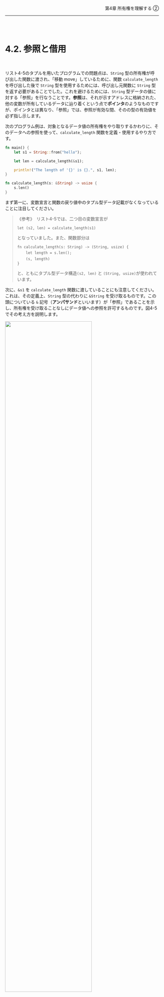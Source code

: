 <div style ="text-align: right">第4章 所有権を理解する ②</div>

---

<br>
<br>  

# 4.2. 参照と借用 

<br>  

リスト4-5のタプルを用いたプログラムでの問題点は、`String` 型の所有権が呼び出した関数に渡され、「移動 move」しているために、関数 `calculate_length` を呼び出した後で `String` 型を使用するためには、呼び出し元関数に `String` 型を返す必要があることでした。これを避けるためには、`String` 型データの値に対する「参照」を行なうことです。**参照**は、それが示すアドレスに格納された、他の変数が所有しているデータに辿り着くという点で**ポインタ**のようなものですが、ポインタとは異なり、「参照」では、参照が有効な間、そのの型の有効値を必ず指し示します。

次のプログラム例は、対象となるデータ値の所有権をやり取りするかわりに、そのデータへの参照を使って、`calculate_length` 関数を定義・使用するやり方です。

```rust
fn main() {
    let s1 = String::from("hello");

    let len = calculate_length(&s1);

    println!("The length of '{}' is {}.", s1, len);
}

fn calculate_length(s: &String) -> usize {
    s.len()
}
```

まず第一に、変数宣言と関数の戻り値中のタプル型データ記載がなくなっていることに注目してください。

> 《参考》　リスト4-5では、二つ目の変数宣言が
>
>    `let (s2, len) = calculate_length(s1)`
>
> となっていました。また、関数部分は<br>
> 
> `fn calculate_length(s: String) -> (String, usize) {`<br>
> 　　`let length = s.len();`<br>
> 　　`(s, length)`<br>
> `}`<br>
> 
> と、ともにタプル型データ構造`(s2, len)` と `(String, usize)`が使われています。

次に、`&s1` を `calculate_length` 関数に渡していることにも注意してください。これは、その定義上、`String` 型の代わりに `&String` を受け取るものです。この頭についている `&` 記号（**アンパサンド**といいます）が「参照」であることを示し、所有権を受け取ることなしにデータ値への参照を許可するものです。図4-5でその考え方を説明します。


<img src="https://doc.rust-lang.org/book/img/trpl04-05.svg" width="75%">

##### 図4-5：`String s1` を指す `&String s` の図

<br>

    【原文注記】　`&` を用いた「参照」の反対語は**参照外し**といい、参照外し演算子 `*` で行ないます。「参照外し」演算子の使用例は第8章で、「暗唱外し」の詳細は第15章で説明します。

ここで、関数呼び出しの状態を詳しく見ていきましょう。

```rust
    let s1 = String::from("hello");

    let len = calculate_length(&s1);
```

`&s1` という表記法は、`s1` の値を参照する「参照」を可能にするものですが、その値を「所有」するものではありません。そして、「所有」しているわけではないということは、その「参照」が差し示す値は「参照」が終了した後でも解除されません。

同様に、関数は `&` を用いて、その<ruby>引数<rt>パラメータ</rt></ruby>が「参照」であることを示します。説明的な注釈を付け加えておきましょう。

```rust
fn calculate_length(s: &String) -> usize { 
※ 変数 `s` は `String` に対する「参照」です。
    s.len()
} 
※ ここで変数 `s` はスコープ外になりますが、参照しているものの所有権を有していないために、「参照」は解除されません。
```

変数 `s` が有効なスコープは、関数の引数のスコープと同じですが、「参照」のよって指し示される値は、`s` が用いられなくなっても、所有権が存在していないため、解除されないのです。関数が実際の値の代わりに引数を「参照」としている場合は、所有権を一度も有しないので、所有権を返却するためのその値の返却が必要ないのです。

Rustでは、「参照を行なうこと」を **借用**（borrowing）と呼びます。実生活では、誰かが何かを所有していたら、私たちはそれを「借用」することができます。利用が終われば、それを返さなければなりません。所有していないのですから。

では、「借用」しているものを変更しようとするとどうなるでしょうか？　リスト4-6のプログラムを試してみてください。《ネタバレ注意：　動きません！》

<br>

<img src="https://doc.rust-lang.org/book/img/ferris/does_not_compile.svg" width="40 px" align="right">

```rust
fn main() {
    let s = String::from("hello");

    change(&s);
}

fn change(some_string: &String) {
    some_string.push_str(", world");
}
```

##### リスト4-6： 「借用」した値の変更を試みる

<br>

エラーの内容です：

```rust
$ cargo run
   Compiling ownership v0.1.0 (file:///projects/ownership)
error[E0596]: cannot borrow `*some_string` as mutable, as it is behind a `&` reference
※ エラー：　`*some_string`を可変で借用できません。「`&`参照」モードです
 --> src/main.rs:8:5
  |
7 | fn change(some_string: &String) {
  |                        ------- help: consider changing this to be a mutable reference: `&mut String`
  ※ 可変参照モード `&mut String` への変更を検討shて下さい
8 |     some_string.push_str(", world");
  |     ^^^^^^^^^^^^^^^^^^^^^^^^^^^^^^^ `some_string` is a `&` reference, so the data it refers to cannot be borrowed as mutable
  ※ `some_string`は「`&`参照」です。参照しているデータは可変借用できません。

For more information about this error, try `rustc --explain E0596`.
error: could not compile `ownership` due to previous error

```

変数が<ruby>初期設定<rt>デフォルト</rt></ruby>で不変であるのと同様に、参照も不変です。参照しているデータを変更することは許されていません。

<br>

## 可変参照

リスト4-6のプログラムは、借用するデータに「**可変参照**」を用いた多少の細工を施すだけで、修正できます。

```rust
fn main() {
    let mut s = String::from("hello");

    change(&mut s);
}

fn change(some_string: &mut String) {
    some_string.push_str(", world");
}
```

まず、変数 `s` を「可変 `mut`」にします。次に、`change` 関数を呼び出す部分を `&mut s` にして「可変参照」を可能にし、関数本体の引数を、可変参照が扱えるように `some_string: &mut String` に書き換えます。これで関数 `change` は借用した値を改変できるようになりました。

**「可変参照」には大きな制約がひとつあります**。ある値に対して可変参照を行なうと、その値に対して別の参照を行なえません。次のプログラムは二つの可変参照を変数 `s` に対して行なっているため、エラーとなります。

<img src="https://doc.rust-lang.org/book/img/ferris/does_not_compile.svg" width="40 px" align="right">

```rust
    let mut s = String::from("hello");

    let r1 = &mut s;
    let r2 = &mut s;

    println!("{}, {}", r1, r2);
```

こちらがエラー・メッセージです。

```rust
$ cargo run
   Compiling ownership v0.1.0 (file:///projects/ownership)
error[E0499]: cannot borrow `s` as mutable more than once at a time
※ 一度に1回しか、変数 `s` の可変借用は出来ません
 --> src/main.rs:5:14
  |
4 |     let r1 = &mut s;
  |              ------ first mutable borrow occurs here
                ※ ここで変数 `s` の最初の可変借用が行なわれます
5 |     let r2 = &mut s;
  |              ^^^^^^ second mutable borrow occurs here
                ※ ここで変数 `s` の二度目の可変借用が行なわれています
6 | 
7 |     println!("{}, {}", r1, r2);
  |                        -- first borrow later used here
                ※ 最初の借用がここで使われます

For more information about this error, try `rustc --explain E0499`.
error: could not compile `ownership` due to previous error
```

このエラーは、一度に一回しか変数 `s` への可変参照が行なえないために、プログラムが正しくないことを示しています。最初の可変参照は変数 `r1`で行なわれており、その参照は `println!` で使用されるまで継続されなければなりません。ところが、最初の可変参照の開始と使用との間に、`r1` と同じデータを借用する 変数 `r2` での新たな可変参照が行なわれます。

**同じデータに対し同時に複数の可変参照を禁止するという制約は、データの可変化は許可するものの、その変更を非常に管理されたやりかたで行なうということ**です。ここが、新たに Rust プログラマになった人たちを悩ますところです。というのも、他の多くの言語では自分の好きなところで可変化できるのですから。**この制約の良い点は、Rust ではコンパイル時に「データ競合」を防止できるところ**です。**データ競合**（data race）とは「競合状態」に似た状況で、次の三つが発生した場合に起こります。

+ 同じデータに対して同時に二つ以上のポインタがアクセス（メモリの参照）している
+ 少なくとも一つのポインタがそのデータに書き込みを行なっている
+ データの同期アクセスを制御する仕組みがない

データ競合は想定外の動作を引き起こし、実行時に原因追跡しようとしても、診断や修正が困難なことがあります。Rust はデータ競合のあるプログラムのコンパイルを拒否することで、この問題を予防しているのです。

いつものように、波括弧 `{ }` を使って新たにスコープの範囲を明示すれば、同時参照にならずに、複数の可変参照を用いることが可能になります。

```rust
    let mut s = String::from("hello");

    {
        let r1 = &mut s;
    } 
    ※ 変数 `r1` はここでスコープ外になり、新たな参照が問題なく行なえます。

    let r2 = &mut s;
```

Rust には同様に、**可変参照と不変参照とを同時に行なえないという規則もあります**。

<img src="https://doc.rust-lang.org/book/img/ferris/does_not_compile.svg" width="40 px" align="right">

```rust
    let mut s = String::from("hello");

    let r1 = &s;    ※ 問題ありません
    let r2 = &s;    ※ 問題ありません
    let r3 = &mut s;　※ コンパイル・エラーになります

    println!("{}, {}, and {}", r1, r2, r3);
```

こちらがエラー・メッセージです。

```rust
$ cargo run
   Compiling ownership v0.1.0 (file:///projects/ownership)
error[E0502]: cannot borrow `s` as mutable because it is also borrowed as immutable
※ エラー：　不変として参照されている変数 `s` を可変参照できません。
 --> src/main.rs:6:14
  |
4 |     let r1 = &s;    ※ 問題なし（不変参照の開始）
  |              -- immutable borrow occurs here
5 |     let r2 = &s;    ※ 問題なし
6 |     let r3 = &mut s;　※ 問題発生
  |              ^^^^^^ ※ 可変参照への変更
7 | 
8 |     println!("{}, {}, and {}", r1, r2, r3);
  |                                -- ※ 不変参照がここで使用されます。

```

同様に、同じ値を「不変参照」している時には「可変参照」することも出来ません。

というのも、不変参照を行なっているユーザーは、参照中の値が突然変更されるなどとは思っていません。しかし、値を読み出すだけ（不変参照）であれば、他の人も利用するそのデータに影響しないので、「複数の不変参照」は許されているわけです。

**参照の<ruby>有効範囲<rt>スコープ</rt></ruby>は「参照を行なった時点」から「最後にその参照が用いられた」時まで続く**ことに注意してください。たとえば、次のプログラム例の場合、「不変参照」の最終使用（`println!`)が「可変参照」の開始前に終わっているので、問題なくコンパイルされます。

```rust
    let mut s = String::from("hello");

    let r1 = &s;    ※ 問題なし
    let r2 = &s;    ※ 問題なし
    println!("{} and {}", r1, r2);
    ※ 変数 `r1` と `r2`は、これ以降使用されていない。

    let r3 = &mut s;    ※ 可変参照、問題なし
    println!("{}", r3);

```

`r1` と `r2` の「不変参照」の有効範囲（スコープ）が終了するのは、参照の最終使用箇所である `println!` の後、「可変参照」`r3` が行なわれる直前です。スコープが重なり合わないので、このプログラムはエラーになりません。スコープが終了する前の時点で参照が使用されなくなったことを通知するコンパイラの機能は、「**ノン・レキシカル・ライフタイム**（Non-Lexical Lifetimes）」〔略して NLL ＝「非構文的有効範囲」〕 と呼ばれます。詳細については、[The Edition Guide](/https://doc.rust-lang.org/edition-guide/rust-2018/ownership-and-lifetimes/non-lexical-lifetimes.html) を参照してください。

「借用」エラーには時に苛々させられますが、Rust のコンパイラーがバグ（プログラムの欠陥）を事前に（実行時ではなくコンパイル時に）指摘し、どこに問題があるのかを示してくれているのだ、という点を思い出してください。これで、どうしてデータが思った通りの結果にならないのかを調査する手間が省けるのです。

<br>

## 宙ぶらりん状態の参照（Dangling References）

ポインタを使用するプログラミング言語では、**ダングリング・ポインタ** (誰かに渡された可能性のあるメモリ内の場所を参照するポインタのことです) という現象を知らず知らずに引き起こしがちです。これは、そのメモリを解放した後もそのメモリへのポインタを保持し続けることによって発生します。Rust では、対照的に、参照が「ダングリング（宙ぶらりん）参照」にならないことをコンパイラが保証しています。もしデータへの参照がある場合、コンパイラは、そのデータへの参照がスコープ外になるまでは、データがスコープ外にならないようにします。

> **ダングリング・ポインタ** （dangling pointer）：　〔宙ぶらりんのポインタ、の意〕　ポインタが指すメモリ領域が解放されて無効化されたあとも、その無効なメモリ領域を指し示しているポインタのことです。ポインタが宙ぶらりんな状態（dangling）であることから「ダングリング・ポインタ」と呼ばれています。「ぶら下がりポインタ」と訳されることもあります。

+ [用語集 | Programming Place Plus](https://programming-place.net/ppp/contents/glossary/index.html)


試しに「宙ぶらりん参照」を発生させて、Rust がどのように「宙ぶらりん」状態をコンパイル時エラーとして防止しているのか見てみましょう。

<img src="https://doc.rust-lang.org/book/img/ferris/does_not_compile.svg" width="40 px" align="right">

```rust
fn main() {
    let reference_to_nothing = dangle();
}
  |
5 | fn dangle() -> &String {

fn dangle() -> &String {
    let s = String::from("hello");

    &s
}
```

以下のようなエラーメッセージが表示されます：

```rust
$ cargo run
   Compiling ownership v0.1.0 (file:///projects/ownership)
error[E0106]: missing lifetime specifier
※ エラー：　 ライフタイム指定子がありません
 --> src/main.rs:5:16
  |
5 | fn dangle() -> &String {
  |                ^ expected named lifetime parameter
                    ※ 名前付きライフタイム・パラメータが必要です
  |
  = help: this function's return type contains a borrowed value, but there is no value for it to be borrowed from
help: consider using the `'static` lifetime
※ ヒント：　この関数の戻り値の型には借用された値が含まれていますが、借用先の値がありません
※ ヒント：　「静的」ライフタイムを使用してください

  |
5 | fn dangle() -> &'static String {
  |                ~~~~~~~~

For more information about this error, try `rustc --explain E0106`.
error: could not compile `ownership` due to previous error
```

このエラー・メッセージにはまだ説明していない Rust の機能「ライフタイム」が出てきていますが、それについては[第10章](/10.0_Traits.md)にて詳しく説明します。しかし、ライフタイムに関する部分を無視しても、このプログラムのどこが問題か、その理由の鍵がこのメッセージには含まれているのです。

```rust
this function's return type contains a borrowed value, but there is no value for it to be borrowed from
```

この `dangle` プログラムのそれぞれの段階で何が起きているのか詳しく見てみましょう。

<img src="https://doc.rust-lang.org/book/img/ferris/does_not_compile.svg" width="40 px" align="right">

```rust
fn dangle() -> &String { 
  ※ 関数 `dangle' は文字型（`String`）への参照を返します

    let s = String::from("hello");
    ※ 変数`s`に新しい文字列型を結びつけます

    &s 
    ※ この文字列型データ（`String`）への参照`s`を返します
} 
※ ここで `s` はスコープ外になり、解放されます。そのメモリは消えてなくなります。
※ ここに危険があります！
```

変数 `s` は 関数 `dangle` 内で生成されているので、`dangle` のコードが終了すると、`s` のメモリ割り当ては解除されてしまいます。ここではその解除されたメモリへの参照を返そうとしています。つまり、この参照が無効な文字列を指していることを意味しますので、良くありません！　Rust では、このような処理は許されていません。

ここでは解決策は、`String` をそのまま返すことです。

```rust
fn no_dangle() -> String {
    let s = String::from("hello");

    s
}
```

この場合は、なにも問題が起こりません。所有権が受け渡されて（移動）、メモリ割り当てはなにも解放されません。

<br>

## 参照の規則

「参照」につて学んだことを纏めてみましょう。

+ どんなときでも、「可変参照ならひとつだけ」、「不変参照ならいくつでも」のいずれかの参照を行なえます
+ 参照は常に有効でなければなりません


では、次に、別の参照方法である「スライス」について、見て行きましょう。


<br>
<br>

<hr>

<div align="center";>

[≪≪ 前に戻る](/04.1_WhatIsOwnership.md)　　  | 　　[《目次》](/00.0_TOC.md)　　| 　　[次に進む　≫≫](/04.3_SliceType.md)

</div>
